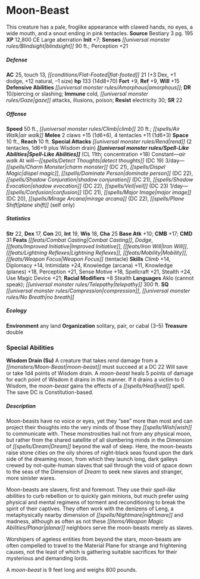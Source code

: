 ﻿---
cssclass: [monsters]
title1: Moon-Beast
desc_short: This creature has a pale, froglike appearance with clawed hands, no eyes,
  a wide mouth, and a snout ending in pink tentacles.
title2: Moon-Beast
CR: 11
sources:
- name: Bestiary 3
  page: 195
  link: http://paizo.com/products/btpy8odu?Pathfinder-Roleplaying-Game-Bestiary-3
XP: 12800
alignment: CE
size: Large
type: aberration
initiative:
  bonus: 7
senses:
  blindsight: 90
AC:
  AC: 25
  touch: 13
  flat_footed: 21
  components:
    dex: 3
    dodge: 1
    natural: 12
    size: -1
HP:
  HP: 133
  long: 14d8+70
saves:
  fort: 9
  ref: 9
  will: 15
defensive_abilities:
- amorphous
DR:
- amount: 10
  weakness: piercing or slashing
immunities:
- cold
- gaze attacks
- illusions
- poison
resistances:
  electricity: 30
SR: 22
speeds:
  base: 50
  other_semicolon: air walk
  climb: 20
attacks:
  melee:
  - - text: 2 claws +15 (1d6+6)
      entries:
      - - damage: 1d6+6
      count: 2
      attack: claws
      bonus:
      - 15
    - text: 4 tentacles +11 (1d6+3)
      entries:
      - - damage: 1d6+3
      count: 4
      attack: tentacles
      bonus:
      - 11
  special:
  - rend (2 tentacles, 1d6+9 plus Wisdom drain)
space: 10
reach: 10
spell_like_abilities:
  entries:
  - name: air walk
    source: default
    freq: Constant
  - name: detect thoughts
    source: default
    freq: At will
    DC: 19
  - name: charm monster
    source: default
    freq: 3/day
    DC: 21
  - name: dispel magic
    source: default
    freq: 3/day
  - name: dominate person
    source: default
    freq: 3/day
    DC: 22
  - name: shadow conjuration
    source: default
    freq: 3/day
    DC: 21
  - name: shadow evocation
    source: default
    freq: 3/day
    DC: 22
  - name: veil
    source: default
    freq: 3/day
    DC: 23
  - name: confusion
    source: default
    freq: 1/day
    DC: 21
  - name: major image
    source: default
    freq: 1/day
    DC: 20
  - name: mirage arcana
    source: default
    freq: 1/day
    DC: 22
  - name: plane shift
    source: default
    freq: 1/day
    other: self only
  sources:
  - name: default
    CL: 11
    concentration: 18
ability_scores:
  STR: 22
  DEX: 17
  CON: 20
  INT: 19
  WIS: 18
  CHA: 25
BAB: 10
CMB: 17
CMD: 31
feats:
- name: Combat Casting
- name: Dodge
- name: Improved Initiative
- name: Iron Will
- name: Lightning Reflexes
- name: Mobility
- name: Weapon Focus (tentacle)
skills:
  Climb: 14
  Diplomacy: 14
  Intimidate: 24
  Knowledge (arcana): 11
  Knowledge (planes): 18
  Perception: 21
  Sense Motive: 18
  Spellcraft: 21
  Stealth: 24
  Use Magic Device: 21
  _racial_mods:
    Stealth:
      _: 8
languages:
- Aklo (cannot speak)
- telepathy 300 ft.
special_qualities:
- compression
- no breath
ecology:
  environment: any land
  organization: solitary, pair, or cabal (3-5)
  treasure_type: double
special_abilities:
  Wisdom Drain (Su): A creature that takes rend damage from a moon-beast must succeed
    at a DC 22 Will save or take 1d4 points of Wisdom drain. A moon-beast heals 5
    points of damage for each point of Wisdom it drains in this manner. If it drains
    a victim to 0 Wisdom, the moon-beast gains the effects of a heal spell. The save
    DC is Constitution-based.
desc_long: |-
  Moon-beasts have no voice or eyes, yet they “see” more than most and can project their thoughts into the very minds of those they wish to communicate with. These monstrosities hail not from any physical moon, but rather from the shared satellite of all slumbering minds in the Dimension of Dream beyond the wall of sleep. Here, the moon-beasts raise stone cities on the oily shores of night-black seas found upon the dark side of the dreaming moon, from which they launch long, dark galleys crewed by not-quite-human slaves that sail through the void of space down to the seas of the Dimension of Dream to seek new slaves and stranger, more sinister wares.

  Moon-beasts are slavers, first and foremost. They use their spell-like abilities to curb rebellion or to quickly gain minions, but much prefer using physical and mental regimens of torment and reconditioning to break the spirit of their captives. They often work with the denizens of Leng, a metaphysically nearby dimension of nightmare and madness, although as often as not these planar neighbors serve the moon-beasts merely as slaves.

  Worshipers of ageless entities from beyond the stars, moon-beasts are often compelled to travel to the Material Plane for strange and frightening causes, not the least of which is gathering suitable sacrifices for their mysterious and demanding lords.

  A moon-beast is 9 feet long and weighs 800 pounds.

---

# Moon-Beast
This creature has a pale, froglike appearance with clawed hands, no eyes, a wide mouth, and a snout ending in pink tentacles.
**Source** Bestiary 3 pg. 195
**XP** 12,800
CE Large aberration
**Init** +7; **Senses** _[[universal monster rules/Blindsight|blindsight]]_ 90 ft.; Perception +21

##### Defense

**AC** 25, touch 13, _[[conditions/Flat-Footed|flat-footed]]_ 21 (+3 Dex, +1 dodge, +12 natural, –1 size)
**hp** 133 (14d8+70)
**Fort** +9, **Ref** +9, **Will** +15
**Defensive Abilities** _[[universal monster rules/Amorphous|amorphous]]_; **DR** 10/piercing or slashing; **Immune** cold, _[[universal monster rules/Gaze|gaze]]_ attacks, illusions, poison; **Resist** electricity 30; **SR** 22

##### Offense
**Speed** 50 ft., _[[universal monster rules/Climb|climb]]_ 20 ft.; _[[spells/Air Walk|air walk]]_
**Melee** 2 claws +15 (1d6+6), 4 tentacles +11 (1d6+3)
**Space** 10 ft., **Reach** 10 ft.
**Special Attacks** _[[universal monster rules/Rend|rend]]_ (2 tentacles, 1d6+9 plus Wisdom drain)
**_[[universal monster rules/Spell-Like Abilities|Spell-Like Abilities]]_** (CL 11th; concentration +18)
Constant—_air walk_
At will—_[[spells/Detect Thoughts|detect thoughts]]_ (DC 19)
3/day—_[[spells/Charm Monster|charm monster]]_ (DC 21), _[[spells/Dispel Magic|dispel magic]]_, _[[spells/Dominate Person|dominate person]]_ (DC 22), _[[spells/Shadow Conjuration|shadow conjuration]]_ (DC 21), _[[spells/Shadow Evocation|shadow evocation]]_ (DC 22), _[[spells/Veil|veil]]_ (DC 23)
1/day—_[[spells/Confusion|confusion]]_ (DC 21), _[[spells/Major Image|major image]]_ (DC 20), _[[spells/Mirage Arcana|mirage arcana]]_ (DC 22), _[[spells/Plane Shift|plane shift]]_ (self only)

##### Statistics
**Str** 22, **Dex** 17, **Con** 20, **Int** 19, **Wis** 18, **Cha** 25
**Base Atk** +10; **CMB** +17; **CMD** 31
**Feats** _[[feats/Combat Casting|Combat Casting]]_, _Dodge_, _[[feats/Improved Initiative|Improved Initiative]]_, _[[feats/Iron Will|Iron Will]]_, _[[feats/Lightning Reflexes|Lightning Reflexes]]_, _[[feats/Mobility|Mobility]]_, _[[feats/Weapon Focus|Weapon Focus]]_ (tentacle)
**Skills** _Climb_ +14, Diplomacy +14, Intimidate +24, Knowledge (arcana) +11, Knowledge (planes) +18, Perception +21, Sense Motive +18, Spellcraft +21, Stealth +24, Use Magic Device +21; **Racial Modifiers** +8 Stealth
**Languages** Aklo (cannot speak); _[[universal monster rules/Telepathy|telepathy]]_ 300 ft.
**SQ** _[[universal monster rules/Compression|compression]]_, _[[universal monster rules/No Breath|no breath]]_

##### Ecology

**Environment** any land
**Organization** solitary, pair, or cabal (3–5)
**Treasure** double

### Special Abilities

**Wisdom Drain (Su)** A creature that takes _rend_ damage from a _[[monsters/Moon-Beast|moon-beast]]_ must succeed at a DC 22 Will save or take 1d4 points of Wisdom drain. A _moon-beast_ heals 5 points of damage for each point of Wisdom it drains in this manner. If it drains a victim to 0 Wisdom, the _moon-beast_ gains the effects of a _[[spells/Heal|heal]]_ spell. The save DC is Constitution-based.

##### Description

Moon-beasts have no voice or eyes, yet they “see” more than most and can project their thoughts into the very minds of those they _[[spells/Wish|wish]]_ to communicate with. These monstrosities hail not from any physical moon, but rather from the shared satellite of all slumbering minds in the Dimension of _[[spells/Dream|Dream]]_ beyond the wall of sleep. Here, the moon-beasts raise stone cities on the oily shores of night-black seas found upon the dark side of the dreaming moon, from which they launch long, dark galleys crewed by not-quite-human slaves that sail through the void of space down to the seas of the Dimension of _Dream_ to seek new slaves and stranger, more sinister wares.

Moon-beasts are slavers, first and foremost. They use their _spell-like abilities_ to curb rebellion or to quickly gain minions, but much prefer using physical and mental regimens of torment and reconditioning to break the spirit of their captives. They often work with the denizens of Leng, a metaphysically nearby dimension of _[[spells/Nightmare|nightmare]]_ and madness, although as often as not these _[[items/Weapon Magic Abilities/Planar|planar]]_ neighbors serve the moon-beasts merely as slaves.

Worshipers of ageless entities from beyond the stars, moon-beasts are often compelled to travel to the Material Plane for strange and frightening causes, not the least of which is gathering suitable sacrifices for their mysterious and demanding lords.

A _moon-beast_ is 9 feet long and weighs 800 pounds.